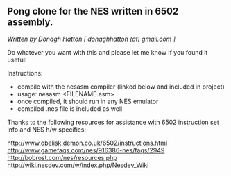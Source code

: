 Pong clone for the NES written in 6502 assembly.
------------------------------------------------

*Written by Donagh Hatton [ donaghhatton (at) gmail.com ]*

Do whatever you want with this and please let me know if you found it useful!

Instructions:

- compile with the nesasm compiler (linked below and included in project)  
- usage: nesasm <FILENAME.asm>  
- once compiled, it should run in any NES emulator  
- compiled .nes file is included as well  


Thanks to the following resources for assistance with 6502
instruction set info and NES h/w specifics:

http://www.obelisk.demon.co.uk/6502/instructions.html  
http://www.gamefaqs.com/nes/916386-nes/faqs/2949  
http://bobrost.com/nes/resources.php  
http://wiki.nesdev.com/w/index.php/Nesdev_Wiki  

